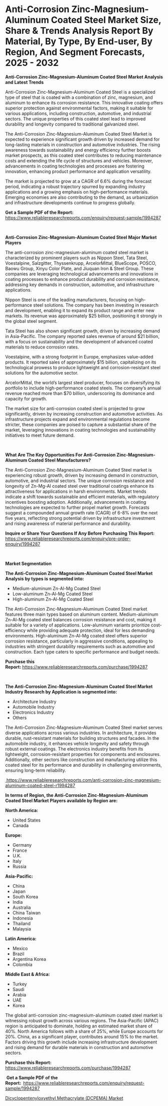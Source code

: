 <p><h1>Anti-Corrosion Zinc-Magnesium-Aluminum Coated Steel Market Size, Share & Trends Analysis Report By Material, By Type, By End-user, By Region, And Segment Forecasts, 2025 - 2032</h1></p><p><strong>Anti-Corrosion Zinc-Magnesium-Aluminum Coated Steel Market Analysis and Latest Trends</strong></p>
<p><p>Anti-Corrosion Zinc-Magnesium-Aluminum Coated Steel is a specialized type of steel that is coated with a combination of zinc, magnesium, and aluminum to enhance its corrosion resistance. This innovative coating offers superior protection against environmental factors, making it suitable for various applications, including construction, automotive, and industrial sectors. The unique properties of this coated steel lead to improved durability and longevity compared to traditional galvanized steel.</p><p>The Anti-Corrosion Zinc-Magnesium-Aluminum Coated Steel Market is expected to experience significant growth driven by increased demand for long-lasting materials in construction and automotive industries. The rising awareness towards sustainability and energy efficiency further boosts market prospects, as this coated steel contributes to reducing maintenance costs and extending the life cycle of structures and vehicles. Moreover, advancements in coating technologies and processes are fostering innovation, enhancing product performance and application versatility.</p><p>The market is projected to grow at a CAGR of 6.6% during the forecast period, indicating a robust trajectory spurred by expanding industry applications and a growing emphasis on high-performance materials. Emerging economies are also contributing to the demand, as urbanization and infrastructure developments continue to progress globally.</p></p>
<p><strong>Get a Sample PDF of the Report:&nbsp;</strong> <a href="https://www.reliableresearchreports.com/enquiry/request-sample/1994287?utm_campaign=2737&utm_medium=2&utm_source=Github&utm_content=ia&utm_term=03042025&utm_id=anti-corrosion-zinc-magnesium-aluminum-coated-steel">https://www.reliableresearchreports.com/enquiry/request-sample/1994287</a></p>
<p>&nbsp;</p>
<p><strong>Anti-Corrosion Zinc-Magnesium-Aluminum Coated Steel Major Market Players</strong></p>
<p><p>The anti-corrosion zinc-magnesium-aluminum coated steel market is characterized by prominent players such as Nippon Steel, Tata Steel, Voestalpine, Salzgitter, Thyssenkrupp, ArcelorMittal, BlueScope, POSCO, Baowu Group, Xinyu Color Plate, and Jiuquan Iron & Steel Group. These companies are leveraging technological advancements and innovations in coating processes to enhance product durability and corrosion resistance, addressing key demands in construction, automotive, and infrastructure applications.</p><p>Nippon Steel is one of the leading manufacturers, focusing on high-performance steel solutions. The company has been investing in research and development, enabling it to expand its product range and enter new markets. Its revenue was approximately $25 billion, positioning it strongly in the global steel segment.</p><p>Tata Steel has also shown significant growth, driven by increasing demand in Asia-Pacific. The company reported sales revenue of around $21 billion, with a focus on sustainability and the development of advanced coated materials to reduce corrosion rates.</p><p>Voestalpine, with a strong footprint in Europe, emphasizes value-added products. It reported sales of approximately $15 billion, capitalizing on its technological prowess to produce lightweight and corrosion-resistant steel solutions for the automotive sector.</p><p>ArcelorMittal, the world’s largest steel producer, focuses on diversifying its portfolio to include high-performance coated steels. The company’s annual revenue reached more than $70 billion, underscoring its dominance and capacity for growth.</p><p>The market size for anti-corrosion coated steel is projected to grow significantly, driven by increasing construction and automotive activities. As infrastructure projects expand and environmental regulations become stricter, these companies are poised to capture a substantial share of the market, leveraging innovations in coating technologies and sustainability initiatives to meet future demand.</p></p>
<p>&nbsp;</p>
<p><strong>What Are The Key Opportunities For Anti-Corrosion Zinc-Magnesium-Aluminum Coated Steel Manufacturers?</strong></p>
<p><p>The Anti-Corrosion Zinc-Magnesium-Aluminum Coated Steel market is experiencing robust growth, driven by increasing demand in construction, automotive, and industrial sectors. The unique corrosion resistance and longevity of Zn-Mg-Al coated steel over traditional coatings enhance its attractiveness for applications in harsh environments. Market trends indicate a shift towards sustainable and efficient materials, with regulatory incentives boosting adoption. Additionally, advancements in coating technologies are expected to further propel market growth. Forecasts suggest a compounded annual growth rate (CAGR) of 6-8% over the next five years, reflecting strong potential driven by infrastructure investment and rising awareness of material performance and durability.</p></p>
<p><strong>Inquire or Share Your Questions If Any Before Purchasing This Report:</strong> <a href="https://www.reliableresearchreports.com/enquiry/pre-order-enquiry/1994287?utm_campaign=2737&utm_medium=2&utm_source=Github&utm_content=ia&utm_term=03042025&utm_id=anti-corrosion-zinc-magnesium-aluminum-coated-steel">https://www.reliableresearchreports.com/enquiry/pre-order-enquiry/1994287</a></p>
<p>&nbsp;</p>
<p><strong>Market Segmentation</strong></p>
<p><strong>The Anti-Corrosion Zinc-Magnesium-Aluminum Coated Steel Market Analysis by types is segmented into:</strong></p>
<p><ul><li>Medium-aluminum Zn-Al-Mg Coated Steel</li><li>Low-aluminum Zn-Al-Mg Coated Steel</li><li>High-aluminum Zn-Al-Mg Coated Steel</li></ul></p>
<p><p>The Anti-Corrosion Zinc-Magnesium-Aluminum Coated Steel market features three main types based on aluminum content. Medium-aluminum Zn-Al-Mg coated steel balances corrosion resistance and cost, making it suitable for a variety of applications. Low-aluminum variants prioritize cost-efficiency while providing adequate protection, ideal for less demanding environments. High-aluminum Zn-Al-Mg coated steel offers superior corrosion resistance, particularly in aggressive conditions, appealing to industries with stringent durability requirements such as automotive and construction. Each type caters to specific performance and budget needs.</p></p>
<p><strong>Purchase this Report:&nbsp;</strong><a href="https://www.reliableresearchreports.com/purchase/1994287?utm_campaign=2737&utm_medium=2&utm_source=Github&utm_content=ia&utm_term=03042025&utm_id=anti-corrosion-zinc-magnesium-aluminum-coated-steel">https://www.reliableresearchreports.com/purchase/1994287</a></p>
<p>&nbsp;</p>
<p><strong>The Anti-Corrosion Zinc-Magnesium-Aluminum Coated Steel Market Industry Research by Application is segmented into:</strong></p>
<p><ul><li>Architecture Industry</li><li>Automobile Industry</li><li>Electronics Industry</li><li>Others</li></ul></p>
<p><p>The Anti-Corrosion Zinc-Magnesium-Aluminum Coated Steel market serves diverse applications across various industries. In architecture, it provides durable, rust-resistant materials for building structures and facades. In the automobile industry, it enhances vehicle longevity and safety through robust external coatings. The electronics industry benefits from its lightweight, corrosion-resistant properties for components and enclosures. Additionally, other sectors like construction and manufacturing utilize this coated steel for its performance and durability in challenging environments, ensuring long-term reliability.</p></p>
<p><a href="https://www.reliableresearchreports.com/anti-corrosion-zinc-magnesium-aluminum-coated-steel-r1994287?utm_campaign=2737&utm_medium=2&utm_source=Github&utm_content=ia&utm_term=03042025&utm_id=anti-corrosion-zinc-magnesium-aluminum-coated-steel">&nbsp;https://www.reliableresearchreports.com/anti-corrosion-zinc-magnesium-aluminum-coated-steel-r1994287</a></p>
<p><strong>In terms of Region, the Anti-Corrosion Zinc-Magnesium-Aluminum Coated Steel Market Players available by Region are:</strong></p>
<p>
    <p> <strong> North America: </strong>
        <ul>
            <li>United States</li>
            <li>Canada</li>
        </ul>
        </p> 
    <p> <strong> Europe: </strong>
        <ul>
            <li>Germany</li>
            <li>France</li>
            <li>U.K.</li>
            <li>Italy</li>
            <li>Russia</li>
        </ul>
        </p> 
    <p> <strong> Asia-Pacific: </strong>
        <ul>
            <li>China</li>
            <li>Japan</li>
            <li>South Korea</li>
            <li>India</li>
            <li>Australia</li>
            <li>China Taiwan</li>
            <li>Indonesia</li>
            <li>Thailand</li>
            <li>Malaysia</li>
        </ul>
        </p> 
    <p> <strong> Latin America: </strong>
        <ul>
            <li>Mexico</li>
            <li>Brazil</li>
            <li>Argentina Korea</li>
            <li>Colombia</li>
        </ul>
        </p> 
    <p> <strong> Middle East & Africa: </strong>
        <ul>
            <li>Turkey</li>
            <li>Saudi</li>
            <li>Arabia</li>
            <li>UAE</li>
            <li>Korea</li>
        </ul>
    </p>
    </p>
<p><p>The global anti-corrosion zinc-magnesium-aluminum coated steel market is witnessing robust growth across various regions. The Asia-Pacific (APAC) region is anticipated to dominate, holding an estimated market share of 40%. North America follows with a share of 25%, while Europe accounts for 20%. China, as a significant player, contributes around 15% to the market. Factors driving this growth include increasing infrastructure development and rising demand for durable materials in construction and automotive sectors.</p></p>
<p><strong>Purchase this Report: </strong><a href="https://www.reliableresearchreports.com/purchase/1994287?utm_campaign=2737&utm_medium=2&utm_source=Github&utm_content=ia&utm_term=03042025&utm_id=anti-corrosion-zinc-magnesium-aluminum-coated-steel">https://www.reliableresearchreports.com/purchase/1994287</a></p>
<p>&nbsp;<strong>Get a Sample PDF of the Report:&nbsp;&nbsp;</strong><a href="https://www.reliableresearchreports.com/enquiry/request-sample/1994287?utm_campaign=2737&utm_medium=2&utm_source=Github&utm_content=ia&utm_term=03042025&utm_id=anti-corrosion-zinc-magnesium-aluminum-coated-steel">https://www.reliableresearchreports.com/enquiry/request-sample/1994287</a></p>
<p><strong></strong></p>
<p><p><a href="https://github.com/vitrilaoire/Market-Research-Report-List-1/blob/main/dicyclopentenyloxyethyl-methacrylate-dcpema-market.md?utm_campaign=2737&utm_medium=2&utm_source=Github&utm_content=ia&utm_term=03042025&utm_id=anti-corrosion-zinc-magnesium-aluminum-coated-steel">Dicyclopentenyloxyethyl Methacrylate (DCPEMA) Market</a></p></p>